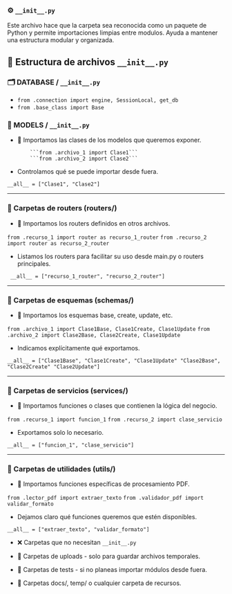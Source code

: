 ### ⚙️ ```__init__.py```

Este archivo hace que la carpeta sea reconocida como un paquete de Python y permite importaciones limpias entre modulos. Ayuda a mantener una estructura modular y organizada.


## 🧠 **Estructura de archivos `__init__.py`**

### 🗂️ DATABASE / `__init__.py`

- ```from .connection import engine, SessionLocal, get_db```
- ```from .base_class import Base```


### 📁 MODELS / `__init__.py` 

- 🎯 Importamos las clases de los modelos que queremos exponer.

          ```from .archivo_1 import Clase1```
          ```from .archivo_2 import Clase2```

-  Controlamos qué se puede importar desde fuera.

```__all__ = ["Clase1", "Clase2"]```

---

###  📁 Carpetas de routers (routers/)

-  🎯 Importamos los routers definidos en otros archivos.

```from .recurso_1 import router as recurso_1_router```
```from .recurso_2 import router as recurso_2_router```

-  Listamos los routers para facilitar su uso desde main.py o routers principales.

``` __all__ = ["recurso_1_router", "recurso_2_router"]```

---

###  📁 Carpetas de esquemas (schemas/)

-  🎯 Importamos los esquemas base, create, update, etc.

`from .archivo_1 import Clase1Base, Clase1Create, Clase1Update`
`from .archivo_2 import Clase2Base, Clase2Create, Clase1Update`

-  Indicamos explícitamente qué exportamos.

`__all__ = ["Clase1Base", "Clase1Create", "Clase1Update" "Clase2Base", "Clase2Create" "Clase2Update"]`

---

### 📁 Carpetas de servicios (services/)

-  🎯 Importamos funciones o clases que contienen la lógica del negocio.

`from .recurso_1 import funcion_1`
`from .recurso_2 import clase_servicio`

-  Exportamos solo lo necesario.

`__all__ = ["funcion_1", "clase_servicio"]`

---

### 📁 Carpetas de utilidades (utils/)

-  🎯 Importamos funciones específicas de procesamiento PDF.

`from .lector_pdf import extraer_texto`
`from .validador_pdf import validar_formato`

-  Dejamos claro qué funciones queremos que estén disponibles.

`__all__ = ["extraer_texto", "validar_formato"]`




- ❌ Carpetas que no necesitan `__init__.py`

- 📁 Carpetas de uploads - solo para guardar archivos temporales.
- 📁 Carpetas de tests - si no planeas importar módulos desde fuera.
- 📁 Carpetas docs/, temp/ o cualquier carpeta de recursos.